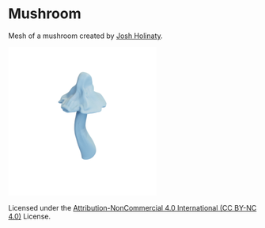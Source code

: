 # Mushroom

Mesh of a mushroom created by [Josh Holinaty](https://holinaty.com/).

![mushroom](mushroom.png)

Licensed under the [Attribution-NonCommercial 4.0 International (CC BY-NC 4.0)](https://creativecommons.org/licenses/by-nc/4.0/) License.

